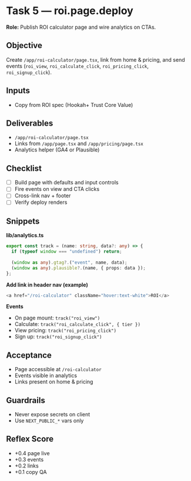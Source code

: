 # Task 5 — roi.page.deploy
**Role:** Publish ROI calculator page and wire analytics on CTAs.

## Objective
Create `/app/roi-calculator/page.tsx`, link from home & pricing, and send events (`roi_view`, `roi_calculate_click`, `roi_pricing_click`, `roi_signup_click`).

## Inputs
- Copy from ROI spec (Hookah+ Trust Core Value)

## Deliverables
- `/app/roi-calculator/page.tsx`
- Links from `/app/page.tsx` and `/app/pricing/page.tsx`
- Analytics helper (GA4 or Plausible)

## Checklist
- [ ] Build page with defaults and input controls
- [ ] Fire events on view and CTA clicks
- [ ] Cross-link nav + footer
- [ ] Verify deploy renders

## Snippets

**lib/analytics.ts**
```typescript
export const track = (name: string, data?: any) => {
  if (typeof window === "undefined") return;
  
  (window as any).gtag?.("event", name, data);
  (window as any).plausible?.(name, { props: data });
};
```

**Add link in header nav (example)**
```typescript
<a href="/roi-calculator" className="hover:text-white">ROI</a>
```

**Events**
- On page mount: `track("roi_view")`
- Calculate: `track("roi_calculate_click", { tier })`
- View pricing: `track("roi_pricing_click")`
- Sign up: `track("roi_signup_click")`

## Acceptance
- Page accessible at `/roi-calculator`
- Events visible in analytics
- Links present on home & pricing

## Guardrails
- Never expose secrets on client
- Use `NEXT_PUBLIC_*` vars only

## Reflex Score
- +0.4 page live
- +0.3 events
- +0.2 links
- +0.1 copy QA
